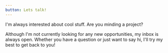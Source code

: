 ```yaml
---
button: Lets talk!
---
```


I'm always interested about cool stuff. Are you minding a project?

Although I'm not currently looking for any new opportunities, my inbox is always open. Whether you have a question or just want to say hi, I'll try my best to get back to you!